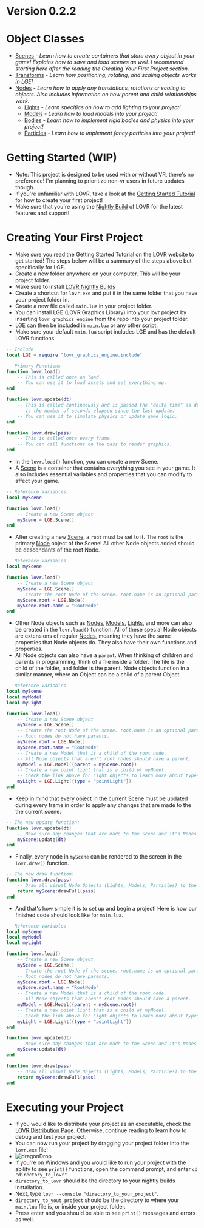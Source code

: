 # Version 0.2.2

# Object Classes
* [Scenes](https://razorboot.github.io/LOVR-OOP-Graphics-Engine/documentation/v020/scene) *- Learn how to create containers that store every object in your game! Explains how to save and load scenes as well. I recommend starting here after the reading the Creating Your First Project section.*
* [Transforms](https://razorboot.github.io/LOVR-OOP-Graphics-Engine/documentation/v020/transform) *- Learn how positioning, rotating, and scaling objects works in LGE!*
* [Nodes](https://razorboot.github.io/LOVR-OOP-Graphics-Engine/documentation/v020/node) *- Learn how to apply any translations, rotations or scaling to objects. Also includes information on how parent and child relationships work.*
    * [Lights](https://razorboot.github.io/LOVR-OOP-Graphics-Engine/documentation/v020/light) *- Learn specifics on how to add lighting to your project!*
    * [Models](https://razorboot.github.io/LOVR-OOP-Graphics-Engine/documentation/v020/model) *- Learn how to load models into your project!*
    * [Bodies](https://razorboot.github.io/LOVR-OOP-Graphics-Engine/documentation/v020/body) *- Learn how to implement rigid bodies and physics into your project!*
    * [Particles](https://razorboot.github.io/LOVR-OOP-Graphics-Engine/documentation/v020/particle) *- Learn how to implement fancy particles into your project!*

# Getting Started (WIP)
* Note: This project is designed to be used with or without VR, there's no preference! I'm planning to prioritize non-vr users in future updates though.
* If you're unfamiliar with LOVR, take a look at the [Getting Started Tutorial](https://lovr.org/docs/Getting_Started) for how to create your first project!
* Make sure that you're using the [Nightly Build](https://lovr.org/downloads) of LOVR for the latest features and support!

# Creating Your First Project
* Make sure you read the Getting Started Tutorial on the LOVR website to get started! The steps below will be a summary of the steps above but specifically for LGE.
* Create a new folder anywhere on your computer. This will be your project folder.
* Make sure to install [LOVR Nightly Builds](https://lovr.org/downloads)
* Create a shortcut for ``lovr.exe`` and put it in the same folder that you have your project folder in.
* Create a new file called ``main.lua`` in your project folder.
* You can install LGE (LOVR Graphics Library) into your lovr project by inserting ``lovr_graphics_engine`` from the repo into your project folder.
* LGE can then be included in ``main.lua`` or any other script.
* Make sure your default ``main.lua`` script includes LGE and has the default LOVR functions.<br>

```lua
-- Include
local LGE = require "lovr_graphics_engine.include"

-- Primary Functions
function lovr.load()
    -- This is called once on load.
    -- You can use it to load assets and set everything up.
end

function lovr.update(dt)
    -- This is called continuously and is passed the "delta time" as dt, which
    -- is the number of seconds elapsed since the last update.
    -- You can use it to simulate physics or update game logic.
end

function lovr.draw(pass)
    -- This is called once every frame.
    -- You can call functions on the pass to render graphics.
end
```

* In the ``lovr.load()`` function, you can create a new Scene.
* A [Scene](https://razorboot.github.io/LOVR-OOP-Graphics-Engine/documentation/v020/scene) is a container that contains everything you see in your game. It also includes essential variables and properties that you can modify to affect your game.<br>

```lua
-- Reference Variables
local myScene

function lovr.load()
    -- Create a new Scene object
    myScene = LGE.Scene()
end
```

* After creating a new [Scene](https://razorboot.github.io/LOVR-OOP-Graphics-Engine/documentation/v020/scene), a ``root`` must be set to it. The ``root`` is the primary [Node](https://razorboot.github.io/LOVR-OOP-Graphics-Engine/documentation/v020/node) object of the Scene! All other Node objects added should be descendants of the root Node.<br>

```lua
-- Reference Variables
local myScene

function lovr.load()
    -- Create a new Scene object
    myScene = LGE.Scene()
    -- Create the root Node of the scene. root.name is an optional parameter available across all nodes.
    myScene.root = LGE.Node() 
    myScene.root.name = "RootNode"
end
```

* Other Node objects such as [Nodes](https://razorboot.github.io/LOVR-OOP-Graphics-Engine/documentation/v020/node), [Models](https://razorboot.github.io/LOVR-OOP-Graphics-Engine/documentation/v020/model), [Lights](https://razorboot.github.io/LOVR-OOP-Graphics-Engine/documentation/v020/light), and more can also be created in the ``lovr.load()`` function. All of these special Node objects are extensions of regular [Nodes](https://razorboot.github.io/LOVR-OOP-Graphics-Engine/documentation/v020/node), meaning they have the same properties that Node objects do. They also have their own functions and properties.
* All Node objects can also have a ``parent``. When thinking of children and parents in programming, think of a file inside a folder. The file is the child of the folder, and folder is the parent. Node objects function in a similar manner, where an Object can be a child of a parent Object.<br>

```lua
-- Reference Variables
local myScene
local myModel
local myLight

function lovr.load()
    -- Create a new Scene object
    myScene = LGE.Scene()
    -- Create the root Node of the scene. root.name is an optional parameter available across all nodes.
    -- Root nodes do not have parents.
    myScene.root = LGE.Node() 
    myScene.root.name = "RootNode"
    -- Create a new Model that is a child of the root node.
    -- All Node objects that aren't root nodes should have a parent.
    myModel = LGE.Model({parent = myScene.root})
    -- Create a new point light that is a child of myModel.
    -- Check the link above for Light objects to learn more about types!
    myLight = LGE.Light({type = "pointLight"})
end
```

* Keep in mind that every object in the current [Scene](https://razorboot.github.io/LOVR-OOP-Graphics-Engine/documentation/v020/scene) must be updated during every frame in order to apply any changes that are made to the the current scene.<br>

```lua
-- The new update function:
function lovr.update(dt)
    -- Make sure any changes that are made to the Scene and it's Nodes are updated every frame!
    myScene:update(dt)
end
```

* Finally, every node in ``myScene`` can be rendered to the screen in the ``lovr.draw()`` function.<br>

```lua
-- The new draw function:
function lovr.draw(pass)
    -- Draw all visual Node Objects (Lights, Models, Particles) to the screen!
    return myScene:drawFull(pass)
end
```

* And that's how simple it is to set up and begin a project! Here is how our finished code should look like for ``main.lua``.<br>

```lua
-- Reference Variables
local myScene
local myModel
local myLight

function lovr.load()
    -- Create a new Scene object
    myScene = LGE.Scene()
    -- Create the root Node of the scene. root.name is an optional parameter available across all nodes.
    -- Root nodes do not have parents.
    myScene.root = LGE.Node() 
    myScene.root.name = "RootNode"
    -- Create a new Model that is a child of the root node.
    -- All Node objects that aren't root nodes should have a parent.
    myModel = LGE.Model({parent = myScene.root})
    -- Create a new point light that is a child of myModel.
    -- Check the link above for Light objects to learn more about types!
    myLight = LGE.Light({type = "pointLight"})
end

function lovr.update(dt)
    -- Make sure any changes that are made to the Scene and it's Nodes are updated every frame!
    myScene:update(dt)
end

function lovr.draw(pass)
    -- Draw all visual Node Objects (Lights, Models, Particles) to the screen!
    return myScene:drawFull(pass)
end
``` 

# Executing your Project
* If you would like to distribute your project as an executable, check the [LOVR Distribution Page](https://lovr.org/docs/Distribution). Otherwise, continue reading to learn how to debug and test your project.
* You can now run your project by dragging your project folder into the ``lovr.exe`` file!
* ![dragonDrop](https://lovr.org/static/img/dragonDrop.png)
* If you're on Windows and you would like to run your project with the ability to see ``print()`` functions, open the command prompt, and enter ``cd "directory_to_lovr"``
* ``directory_to_lovr`` should be the directory to your nightly builds installation.
* Next, type ``lovr --console "directory_to_your_project"``. 
* ``directory_to_yout_project`` should be the directory to where your ``main.lua`` file is, or inside your project folder.
* Press enter and you should be able to see ``print()`` messages and errors as well.